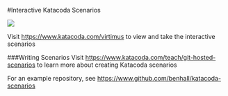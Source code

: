 #Interactive Katacoda Scenarios

[![](http://shields.katacoda.com/katacoda/virtimus/count.svg)](https://www.katacoda.com/virtimus "Get your profile on Katacoda.com")

Visit https://www.katacoda.com/virtimus to view and take the interactive scenarios

###Writing Scenarios
Visit https://www.katacoda.com/teach/git-hosted-scenarios to learn more about creating Katacoda scenarios

For an example repository, see https://www.github.com/benhall/katacoda-scenarios
